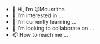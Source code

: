 - 👋 Hi, I’m @Mousritha
- 👀 I’m interested in ...
- 🌱 I’m currently learning ...
- 💞️ I’m looking to collaborate on ...
- 📫 How to reach me ...

<!---
Mousritha/Mousritha is a ✨ special ✨ repository because its `README.md` (this file) appears on your GitHub profile.
You can click the Preview link to take a look at your changes.
--->
